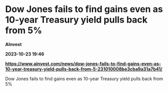 # Dow Jones fails to find gains even as 10-year Treasury yield pulls back from 5%
**AInvest**

**2023-10-23 19:46**

**https://www.ainvest.com/news/dow-jones-fails-to-find-gains-even-as-10-year-treasury-yield-pulls-back-from-5-231010008be3cba9a31a7b41/**

Dow Jones fails to find gains even as 10-year Treasury yield pulls back from 5%